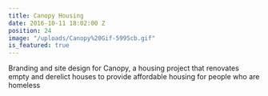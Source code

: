 ```yaml
---
title: Canopy Housing
date: 2016-10-11 18:02:00 Z
position: 24
image: "/uploads/Canopy%20Gif-5995cb.gif"
is_featured: true
---
```


Branding and site design for Canopy, a housing project that renovates empty and derelict houses to provide affordable housing for people who are homeless